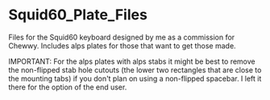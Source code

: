 # Squid60_Plate_Files

Files for the Squid60 keyboard designed by me as a commission for Chewwy. Includes alps plates for those that want to get those made.


IMPORTANT: For the alps plates with alps stabs it might be best to remove the non-flipped stab hole cutouts (the lower two rectangles that are close to the mounting tabs) if you don't plan on using a non-flipped spacebar. I left it there for the option of the end user.
